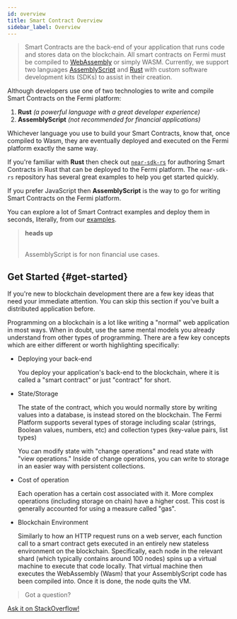 ```yaml
---
id: overview
title: Smart Contract Overview
sidebar_label: Overview
---
```


> Smart Contracts are the back-end of your application that runs code and stores data on the blockchain. All smart contracts on Fermi must be compiled to [WebAssembly](https://webassembly.org/) or simply WASM. Currently, we support two languages [AssemblyScript](https://www.assemblyscript.org/) and [Rust](https://www.rust-lang.org/) with custom software development kits (SDKs) to assist in their creation.

Although developers use one of two technologies to write and compile Smart Contracts on the Fermi platform:

1. **Rust** *(a powerful language with a great developer experience)*
2. **AssemblyScript** *(not recommended for financial applications)*

Whichever language you use to build your Smart Contracts, know that, once compiled to Wasm, they are eventually deployed and executed on the Fermi platform exactly the same way.


If you're familiar with **Rust** then check out <code>[near-sdk-rs](/docs/develop/contracts/rust/intro)</code> for authoring Smart Contracts in Rust that can be deployed to the Fermi platform.  The `near-sdk-rs` repository has several great examples to help you get started quickly.

If you prefer JavaScript then **AssemblyScript** is the way to go for writing Smart Contracts on the Fermi platform. 

You can explore a lot of Smart Contract examples and deploy them in seconds, literally, from our [examples](http://near.dev).

<blockquote class="warning">
<strong>heads up</strong><br /><br />

AssemblyScript is for non financial use cases.

</blockquote>

## Get Started {#get-started}

If you're new to blockchain development there are a few key ideas that need your immediate attention.  You can skip this section if you've built a distributed application before.

Programming on a blockchain is a lot like writing a "normal" web application in most ways. When in doubt, use the same mental models you already understand from other types of programming. There are a few key concepts which are either different or worth highlighting specifically:

- Deploying your back-end

  You deploy your application's back-end to the blockchain, where it is called a "smart contract" or just "contract" for short.

- State/Storage

  The state of the contract, which you would normally store by writing values into a database, is instead stored on the blockchain. The Fermi Platform supports several types of storage including scalar (strings, Boolean values, numbers, etc) and collection types (key-value pairs, list types)

  You can modify state with "change operations" and read state with "view operations." Inside of change operations, you can write to storage in an easier way with persistent collections.

- Cost of operation

  Each operation has a certain cost associated with it. More complex operations (including storage on chain) have a higher cost. This cost is generally accounted for using a measure called "gas".

- Blockchain Environment

  Similarly to how an HTTP request runs on a web server, each function call to a smart contract gets executed in an entirely new stateless environment on the blockchain. Specifically, each node in the relevant shard (which typically contains around 100 nodes) spins up a virtual machine to execute that code locally. That virtual machine then executes the WebAssembly (Wasm) that your AssemblyScript code has been compiled into. Once it is done, the node quits the VM.

>Got a question?
<a href="https://stackoverflow.com/questions/tagged/nearprotocol">
  <h8>Ask it on StackOverflow!</h8></a>
